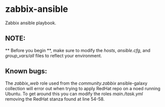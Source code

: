 # zabbix-ansible

Zabbix ansible playbook.

## NOTE:

** Before you begin **, make sure to modify the *hosts*, *ansible.cfg*, and *group_vars/all* files to reflect your environment.

## Known bugs:

The *zabbix_web* role used from the *community.zabbix* ansible-galaxy collection will error out when trying to apply RedHat repo on a noed running Ubuntu. To get around this you can modify the roles *main./task.yml* removing the RedHat stanza found at line 54-58.
